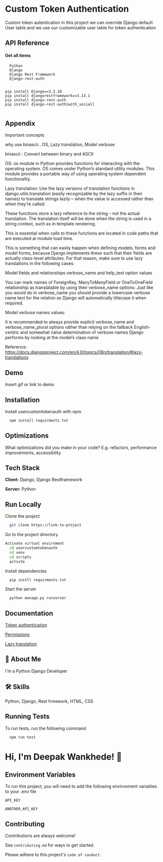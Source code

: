 
# Custom Token Authentication

Custom token autentication in this project we can override Django default User table and we use our customizable user table for token authentication







## API Reference

#### Get all items

```http
  Python
  Django
  Django Rest Framework
  Django-rest-auth
  
```



```Installation
pip install Django==3.2.10
pip install djangorestframework==3.13.1
pip install django-rest-auth
pip install django-rest-auth[with_social]


```

## Appendix

Important concepts 

why use binascii , OS, Lazy translation, Model verbose

binascii : Convert between binary and ASCII

OS: os module in Python provides functions for interacting with the operating system. OS comes under Python’s standard utility modules. This module provides a portable way of using operating system dependent functionality.

Lazy translation:
Use the lazy versions of translation functions in django.utils.translation (easily recognizable by the lazy suffix in their names) to translate strings lazily – when the value is accessed rather than when they’re called.

These functions store a lazy reference to the string – not the actual translation. The translation itself will be done when the string is used in a string context, such as in template rendering.

This is essential when calls to these functions are located in code paths that are executed at module load time.

This is something that can easily happen when defining models, forms and model forms, because Django implements these such that their fields are actually class-level attributes. For that reason, make sure to use lazy translations in the following cases:

Model fields and relationships verbose_name and help_text option values

You can mark names of ForeignKey, ManyToManyField or OneToOneField relationship as translatable by using their verbose_name options:
Just like you would do in verbose_name you should provide a lowercase verbose name text for the relation as Django will automatically titlecase it when required.

Model verbose names values:

It is recommended to always provide explicit verbose_name and verbose_name_plural options rather than relying on the fallback English-centric and somewhat naïve determination of verbose names Django performs by looking at the model’s class name

Reference:
https://docs.djangoproject.com/en/4.0/topics/i18n/translation/#lazy-translations




## Demo

Insert gif or link to demo


## Installation

Install usercustomtokenauth with npm

```bash
  npm install requirments.txt
```


    
## Optimizations

What optimizations did you make in your code? E.g. refactors, performance improvements, accessibility


## Tech Stack

**Client:** Django, Django Restframework

**Server:** Python



## Run Locally

Clone the project

```bash
  git clone https://link-to-project
```

Go to the project directory

```bash
Activate virtual envirnment
  cd usercustomtokenauth
  cd venv
  cd scripts
  activte
```

Install dependencies

```bash
  pip instll requirments.txt
```

Start the server

```bash
  python manage.py runserver
```






## Documentation

[Token authentication](https://www.django-rest-framework.org/api-guide/authentication/#tokenauthentication)

[Permissions](https://www.django-rest-framework.org/api-guide/permissions/)

[Lazy translation](https://docs.djangoproject.com/en/4.0/topics/i18n/translation/#lazy-translations)





## 🚀 About Me
I'm a Python Django Developer


## 🛠 Skills
Python, Django, Rest frmework, HTML, CSS


## Running Tests

To run tests, run the following command

```bash
  npm run test
```


# Hi, I'm Deepak Wankhede! 👋


## Environment Variables

To run this project, you will need to add the following environment variables to your .env file

`API_KEY`

`ANOTHER_API_KEY`


## Contributing

Contributions are always welcome!

See `contributing.md` for ways to get started.

Please adhere to this project's `code of conduct`.

